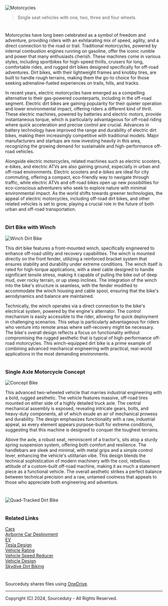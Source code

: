 ![Motorcycles](https://github.com/user-attachments/assets/c50d8049-952a-4120-818d-0f58a26f03e0)

> Single seat vehicles with one, two, three and four wheels.

#

Motorcycles have long been celebrated as a symbol of freedom and adventure, providing riders with an exhilarating mix of speed, agility, and a direct connection to the road or trail. Traditional motorcycles, powered by internal combustion engines running on gasoline, offer the iconic rumble and power that many enthusiasts cherish. These machines come in various styles, including sportbikes for high-speed thrills, cruisers for long, comfortable rides, and rugged dirt bikes designed specifically for off-road adventures. Dirt bikes, with their lightweight frames and knobby tires, are built to handle rough terrains, making them the go-to choice for those seeking adrenaline-fueled experiences on trails, hills, and tracks.

In recent years, electric motorcycles have emerged as a compelling alternative to their gas-powered counterparts, including in the off-road segment. Electric dirt bikes are gaining popularity for their quieter operation and lower environmental impact, offering riders a different kind of thrill. These electric machines, powered by batteries and electric motors, provide instantaneous torque, which is particularly advantageous for off-road riding where quick acceleration and precise control are crucial. Advances in battery technology have improved the range and durability of electric dirt bikes, making them increasingly competitive with traditional models. Major manufacturers and startups are now investing heavily in this area, recognizing the growing demand for sustainable and high-performance off-road vehicles.

Alongside electric motorcycles, related machines such as electric scooters, e-bikes, and electric ATVs are also gaining ground, especially in urban and off-road environments. Electric scooters and e-bikes are ideal for city commuting, offering a compact, eco-friendly way to navigate through traffic, while electric ATVs and off-road bikes open up new possibilities for eco-conscious adventurers who seek to explore nature with minimal environmental impact. As the world shifts towards greener technologies, the appeal of electric motorcycles, including off-road dirt bikes, and other related vehicles is set to grow, playing a crucial role in the future of both urban and off-road transportation.

#
### Dirt Bike with Winch

![Winch Dirt Bike](https://github.com/user-attachments/assets/a269022c-aee2-44f5-b6e6-f45850cd667d)

This dirt bike features a front-mounted winch, specifically engineered to enhance off-road utility and recovery capabilities. The winch is mounted directly on the front fender, utilizing a reinforced bracket system that ensures stability and durability under extreme conditions. The winch itself is rated for high-torque applications, with a steel cable designed to handle significant tensile stress, making it capable of pulling the bike out of deep mud, over rocky terrain, or up steep inclines. The integration of the winch into the bike's structure is seamless, with the fender modified to accommodate the winch housing and cable spool, ensuring that the bike's aerodynamics and balance are maintained.

Technically, the winch operates via a direct connection to the bike's electrical system, powered by the engine's alternator. The control mechanism is easily accessible to the rider, allowing for quick deployment in challenging scenarios. This setup is particularly advantageous for riders who venture into remote areas where self-recovery might be necessary. The bike's overall design reflects a focus on functionality without compromising the rugged aesthetic that is typical of high-performance off-road motorcycles. This winch-equipped dirt bike is a prime example of combining advanced mechanical engineering with practical, real-world applications in the most demanding environments.

#
### Single Axle Motorcycle Concept

![Concept Bike](https://github.com/user-attachments/assets/56547e51-bcb2-4991-b809-0d1355a51bf9)

This advanced two-wheeled vehicle that marries industrial engineering with a bold, rugged aesthetic. The vehicle features massive, off-road tires mounted on either side of a highly detailed truck axle. The central mechanical assembly is exposed, revealing intricate gears, bolts, and heavy-duty components, all of which exude an air of mechanical prowess and durability. The design emphasizes functionality with a raw, industrial appeal, as every element appears purpose-built for extreme conditions, suggesting that this machine is designed to conquer the toughest terrains.

Above the axle, a robust seat, reminiscent of a tractor's, sits atop a sturdy spring suspension system, offering both comfort and resilience. The handlebars are sleek and minimal, with metal grips and a simple control lever, enhancing the vehicle's utilitarian vibe. This design blends the technical sophistication of modern machinery with the cool, rebellious attitude of a custom-built off-road machine, making it as much a statement piece as a functional vehicle. The overall aesthetic strikes a perfect balance between technical precision and a raw, untamed coolness that appeals to those who appreciate both engineering and adventure.

#

![Quad-Tracked Dirt Bike](https://github.com/user-attachments/assets/06c9b692-f16a-4942-a1e3-a21c51ab2178)

#
### Related Links

[Cars](https://github.com/sourceduty/Car_Design)
<br>
[Airborne Car Deployment](https://github.com/sourceduty/Airborne_Car_Deployment)
<br>
[EV](https://github.com/sourceduty/EV)
<br>
[Tesla Design](https://github.com/sourceduty/Tesla_Design)
<br>
[Vehicle Rating](https://github.com/sourceduty/Vehicle_Rating)
<br>
[Vehicle Speed Reducer](https://github.com/sourceduty/Vehicle_Speed_Reducer)
<br>
[Vehicle Design](https://github.com/sourceduty/Vehicle_Design)
<br>
[Skydive Dirt Biking](https://github.com/sourceduty/Skydive_Dirt_Biking)

#

Sourceduty shares files using <a href="https://1drv.ms/u/s!AumZxqj6wFkfhxSi1JbL7tJmhDCR?e=Rp0Jnr">OneDrive</a>.

***
Copyright (C) 2024, Sourceduty - All Rights Reserved.
